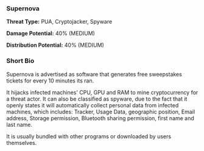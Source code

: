 ### **Supernova**

**Threat Type:** PUA, Cryptojacker, Spyware




**Damage Potential:** 40% (MEDIUM)

**Distribution Potential:** 40% (MEDIUM)


### **Short Bio**
Supernova is advertised as software that generates free sweepstakes tickets for every 10 minutes its ran.

It hijacks infected machines' CPU, GPU and RAM to mine cryptocurrency for a threat actor.
It can also be classified as spyware, due to the fact that it openly states it will automatically collect personal data from infected machines, which includes: Tracker, Usage Data, geographic position, Email address, Storage permission, Bluetooth sharing permission, first name and last name.

It is usually bundled with other programs or downloaded by users themselves.
